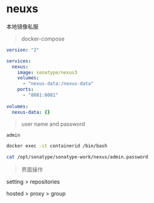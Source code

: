 # neuxs

本地镜像私服

> docker-compose

``` yml
version: "2"

services:
  nexus:
    image: sonatype/nexus3
    volumes:
      - "nexus-data:/nexus-data"
    ports:
      - "8081:8081"
  
volumes:
  nexus-data: {}
```

> user name and password
``` bash
admin

docker exec -it containerid /bin/bash

cat /opt/sonatype/sonatype-work/nexus/admin.password

```
> 界面操作

setting > repositories 

hosted > proxy > group
